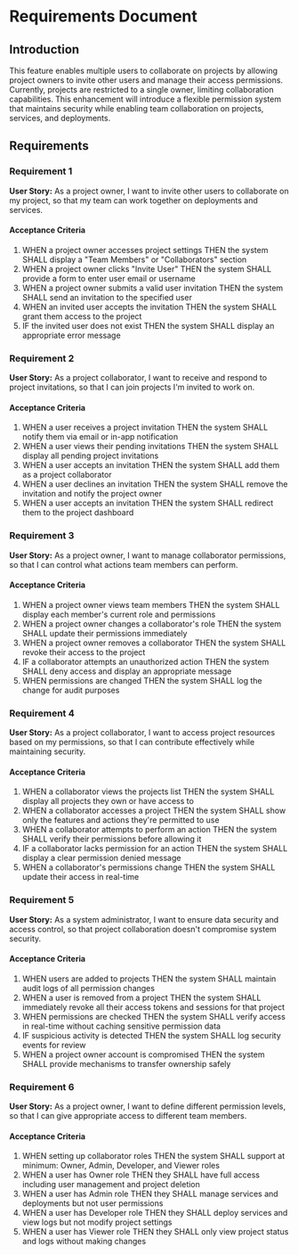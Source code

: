 # Requirements Document

## Introduction

This feature enables multiple users to collaborate on projects by allowing project owners to invite other users and manage their access permissions. Currently, projects are restricted to a single owner, limiting collaboration capabilities. This enhancement will introduce a flexible permission system that maintains security while enabling team collaboration on projects, services, and deployments.

## Requirements

### Requirement 1

**User Story:** As a project owner, I want to invite other users to collaborate on my project, so that my team can work together on deployments and services.

#### Acceptance Criteria

1. WHEN a project owner accesses project settings THEN the system SHALL display a "Team Members" or "Collaborators" section
2. WHEN a project owner clicks "Invite User" THEN the system SHALL provide a form to enter user email or username
3. WHEN a project owner submits a valid user invitation THEN the system SHALL send an invitation to the specified user
4. WHEN an invited user accepts the invitation THEN the system SHALL grant them access to the project
5. IF the invited user does not exist THEN the system SHALL display an appropriate error message

### Requirement 2

**User Story:** As a project collaborator, I want to receive and respond to project invitations, so that I can join projects I'm invited to work on.

#### Acceptance Criteria

1. WHEN a user receives a project invitation THEN the system SHALL notify them via email or in-app notification
2. WHEN a user views their pending invitations THEN the system SHALL display all pending project invitations
3. WHEN a user accepts an invitation THEN the system SHALL add them as a project collaborator
4. WHEN a user declines an invitation THEN the system SHALL remove the invitation and notify the project owner
5. WHEN a user accepts an invitation THEN the system SHALL redirect them to the project dashboard

### Requirement 3

**User Story:** As a project owner, I want to manage collaborator permissions, so that I can control what actions team members can perform.

#### Acceptance Criteria

1. WHEN a project owner views team members THEN the system SHALL display each member's current role and permissions
2. WHEN a project owner changes a collaborator's role THEN the system SHALL update their permissions immediately
3. WHEN a project owner removes a collaborator THEN the system SHALL revoke their access to the project
4. IF a collaborator attempts an unauthorized action THEN the system SHALL deny access and display an appropriate message
5. WHEN permissions are changed THEN the system SHALL log the change for audit purposes

### Requirement 4

**User Story:** As a project collaborator, I want to access project resources based on my permissions, so that I can contribute effectively while maintaining security.

#### Acceptance Criteria

1. WHEN a collaborator views the projects list THEN the system SHALL display all projects they own or have access to
2. WHEN a collaborator accesses a project THEN the system SHALL show only the features and actions they're permitted to use
3. WHEN a collaborator attempts to perform an action THEN the system SHALL verify their permissions before allowing it
4. IF a collaborator lacks permission for an action THEN the system SHALL display a clear permission denied message
5. WHEN a collaborator's permissions change THEN the system SHALL update their access in real-time

### Requirement 5

**User Story:** As a system administrator, I want to ensure data security and access control, so that project collaboration doesn't compromise system security.

#### Acceptance Criteria

1. WHEN users are added to projects THEN the system SHALL maintain audit logs of all permission changes
2. WHEN a user is removed from a project THEN the system SHALL immediately revoke all their access tokens and sessions for that project
3. WHEN permissions are checked THEN the system SHALL verify access in real-time without caching sensitive permission data
4. IF suspicious activity is detected THEN the system SHALL log security events for review
5. WHEN a project owner account is compromised THEN the system SHALL provide mechanisms to transfer ownership safely

### Requirement 6

**User Story:** As a project owner, I want to define different permission levels, so that I can give appropriate access to different team members.

#### Acceptance Criteria

1. WHEN setting up collaborator roles THEN the system SHALL support at minimum: Owner, Admin, Developer, and Viewer roles
2. WHEN a user has Owner role THEN they SHALL have full access including user management and project deletion
3. WHEN a user has Admin role THEN they SHALL manage services and deployments but not user permissions
4. WHEN a user has Developer role THEN they SHALL deploy services and view logs but not modify project settings
5. WHEN a user has Viewer role THEN they SHALL only view project status and logs without making changes